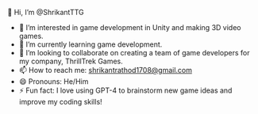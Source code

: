 👋 Hi, I’m @ShrikantTTG

- 👀 I’m interested in game development in Unity and making 3D video games.
- 🌱 I’m currently learning game development.
- 💞️ I’m looking to collaborate on creating a team of game developers for my company, ThrillTrek Games.
- 📫 How to reach me: [shrikantrathod1708@gmail.com](mailto:shrikantrathod1708@gmail.com)
- 😄 Pronouns: He/Him
- ⚡ Fun fact: I love using GPT-4 to brainstorm new game ideas and improve my coding skills!

<!---
ShrikantTTG/ShrikantTTG is a ✨ special ✨ repository because its `README.md` (this file) appears on your GitHub profile.
You can click the Preview link to take a look at your changes.
--->

